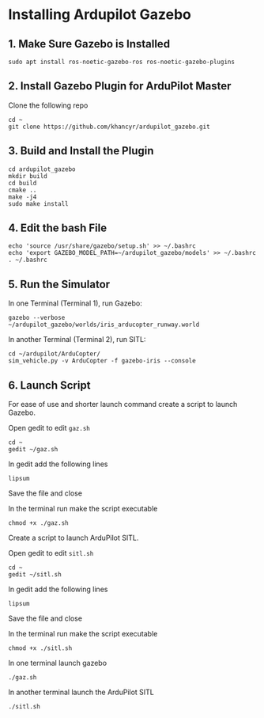 # Installing Ardupilot Gazebo
## 1. Make Sure Gazebo is Installed
```
sudo apt install ros-noetic-gazebo-ros ros-noetic-gazebo-plugins
```

## 2. Install Gazebo Plugin for ArduPilot Master
Clone the following repo
```
cd ~
git clone https://github.com/khancyr/ardupilot_gazebo.git
```

## 3. Build and Install the Plugin
```
cd ardupilot_gazebo
mkdir build
cd build
cmake ..
make -j4
sudo make install
```

## 4. Edit the bash File
```
echo 'source /usr/share/gazebo/setup.sh' >> ~/.bashrc
echo 'export GAZEBO_MODEL_PATH=~/ardupilot_gazebo/models' >> ~/.bashrc
. ~/.bashrc
```

## 5. Run the Simulator
In one Terminal (Terminal 1), run Gazebo:
```
gazebo --verbose ~/ardupilot_gazebo/worlds/iris_arducopter_runway.world
```

In another Terminal (Terminal 2), run SITL:
```
cd ~/ardupilot/ArduCopter/
sim_vehicle.py -v ArduCopter -f gazebo-iris --console
```

## 6. Launch Script
For ease of use and shorter launch command create a script to launch Gazebo.

Open gedit to edit `gaz.sh`
```
cd ~
gedit ~/gaz.sh
```

In gedit add the following lines
```
lipsum
```
Save the file and close

In the terminal run make the script executable
```
chmod +x ./gaz.sh
```

Create a script to launch ArduPilot SITL.

Open gedit to edit `sitl.sh`
```
cd ~
gedit ~/sitl.sh
```

In gedit add the following lines
```
lipsum
```
Save the file and close

In the terminal run make the script executable
```
chmod +x ./sitl.sh
```

In one terminal launch gazebo
```
./gaz.sh
```

In another terminal launch the ArduPilot SITL
```
./sitl.sh
```
